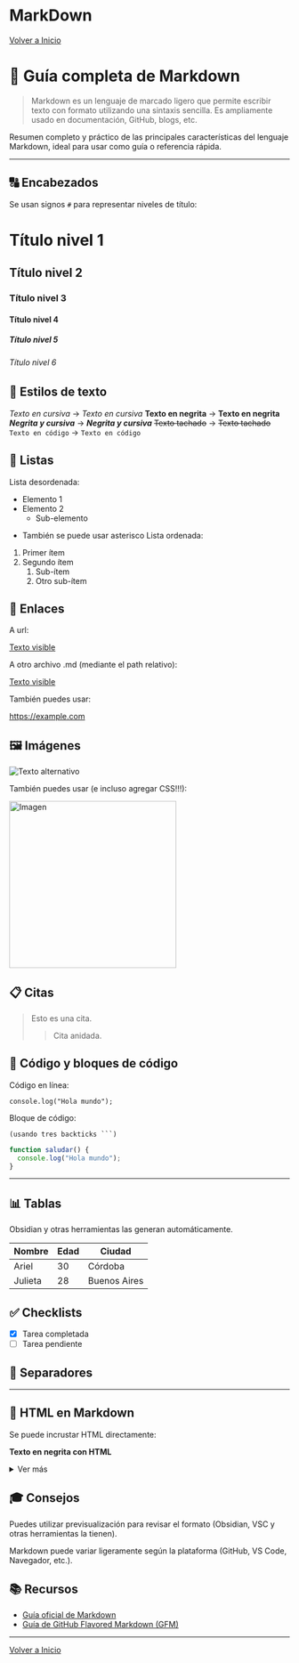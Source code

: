 # MarkDown

[Volver a Inicio](../README.md)

# 📘 Guía completa de Markdown

> Markdown es un lenguaje de marcado ligero que permite escribir texto con formato utilizando una sintaxis sencilla. Es ampliamente usado en documentación, GitHub, blogs, etc.

Resumen completo y práctico de las principales características del lenguaje Markdown, ideal para usar como guía o referencia rápida.

---

## 🔠 Encabezados

Se usan signos `#` para representar niveles de título:

# Título nivel 1

## Título nivel 2

### Título nivel 3

#### Título nivel 4

##### Título nivel 5

###### Título nivel 6

## 📝 Estilos de texto

_Texto en cursiva_ → _Texto en cursiva_
**Texto en negrita** → **Texto en negrita**
**_Negrita y cursiva_** → **_Negrita y cursiva_**
~~Texto tachado~~ → ~~Texto tachado~~
`Texto en código` → `Texto en código`

## 📌 Listas

Lista desordenada:

- Elemento 1
- Elemento 2
  - Sub-elemento

* También se puede usar asterisco
  Lista ordenada:

1. Primer ítem
2. Segundo ítem
   1. Sub-ítem
   2. Otro sub-ítem

## 🔗 Enlaces

A url:

[Texto visible](https://example.com)

A otro archivo .md (mediante el path relativo):

[Texto visible](../README.md)

También puedes usar:

<https://example.com>

## 🖼️ Imágenes

![Texto alternativo](https://encrypted-tbn0.gstatic.com/images?q=tbn:ANd9GcQ-iaCGMA8pudQ6rgLxYjSk3beU9LQ58vVRXQ&s)

También puedes usar (e incluso agregar CSS!!!):

<img src="https://i.pinimg.com/564x/62/ca/5b/62ca5bc6fcabb62b5339a98545798e6d.jpg" style="width: 300px" alt="Imagen">

## 📋 Citas

> Esto es una cita.
>
> > Cita anidada.

## 📎 Código y bloques de código

Código en línea:

`console.log("Hola mundo");`

Bloque de código:

` (usando tres backticks ```) `

```js
function saludar() {
  console.log("Hola mundo");
}
```

---

## 📊 Tablas

Obsidian y otras herramientas las generan automáticamente.

| Nombre  | Edad | Ciudad       |
| ------- | ---- | ------------ |
| Ariel   | 30   | Córdoba      |
| Julieta | 28   | Buenos Aires |

## ✅ Checklists

- [x] Tarea completada
- [ ] Tarea pendiente

## 📎 Separadores

---

## 🔡 HTML en Markdown

Se puede incrustar HTML directamente:

<b>Texto en negrita con HTML</b>
<br>

<details>
  <summary>Ver más</summary>
  Texto oculto
</details>

## 🎓 Consejos

Puedes utilizar previsualización para revisar el formato (Obsidian, VSC y otras herramientas la tienen).

Markdown puede variar ligeramente según la plataforma (GitHub, VS Code, Navegador, etc.).

## 📚 Recursos

- [Guía oficial de Markdown](https://www.markdownguide.org/)
- [Guía de GitHub Flavored Markdown (GFM)](https://docs.github.com/es/get-started/writing-on-github/getting-started-with-writing-and-formatting-on-github/basic-writing-and-formatting-syntax)

---

[Volver a Inicio](../README.md)
